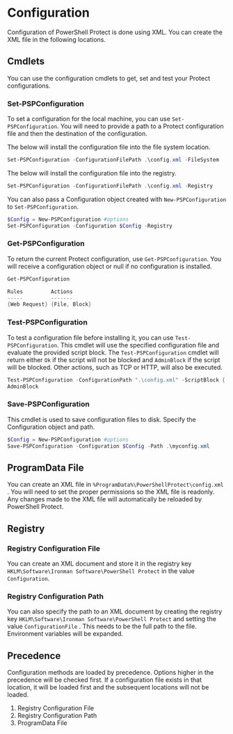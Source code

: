 # Configuration

Configuration of PowerShell Protect is done using XML. You can create the XML file in the following locations.&#x20;

## Cmdlets

You can use the configuration cmdlets to get, set and test your Protect configurations.&#x20;

### Set-PSPConfiguration

To set a configuration for the local machine, you can use `Set-PSPConfiguration`. You will need to provide a path to a Protect configuration file and then the destination of the configuration.&#x20;

The below will install the configuration file into the file system location.&#x20;

```powershell
Set-PSPConfiguration -ConfigurationFilePath .\config.xml -FileSystem
```

The below will install the configuration file into the registry.&#x20;

```powershell
Set-PSPConfiguration -ConfigurationFilePath .\config.xml -Registry
```

You can also pass a Configuration object created with `New-PSPConfiguration` to `Set-PSPConfiguration`.

```powershell
$Config = New-PSPConfiguration #options
Set-PSPConfiguration -Configuration $Config -Registry
```

### Get-PSPConfiguration

To return the current Protect configuration, use `Get-PSPConfiguration`. You will receive a configuration object or null if no configuration is installed.&#x20;

```powershell
Get-PSPConfiguration

Rules         Actions
-----         -------
{Web Request} {File, Block}

```

### Test-PSPConfiguration

To test a configuration file before installing it, you can use `Test-PSPConfiguration`. This cmdlet will use the specified configuration file and evaluate the provided script block. The `Test-PSPConfiguration` cmdlet will return either `Ok` if the script will not be blocked and `AdminBlock` if the script will be blocked. Other actions, such as TCP or HTTP, will also be executed.&#x20;

```powershell
Test-PSPConfiguration -ConfigurationPath ".\config.xml" -ScriptBlock { Invoke-WebRequest }
AdminBlock
```

### Save-PSPConfiguration

This cmdlet is used to save configuration files to disk. Specify the Configuration object and path.

```powershell
$Config = New-PSPConfiguration #options
Save-PSPConfiguration -Configuration $Config -Path .\myconfig.xml
```

## ProgramData File

You can create an XML file in `%ProgramData%\PowerShellProtect\config.xml` . You will need to set the proper permissions so the XML file is readonly. Any changes made to the XML file will automatically be reloaded by PowerShell Protect.&#x20;

## Registry&#x20;

### Registry Configuration File

You can create an XML document and store it in the registry key `HKLM\Software\Ironman Software\PowerShell Protect` in the value `Configuration`.&#x20;

### Registry Configuration Path

You can also specify the path to an XML document by creating the registry key `HKLM\Software\Ironman Software\PowerShell Protect` and setting the value `ConfigurationFile` . This needs to be the full path to the file. Environment variables will be expanded.&#x20;

## Precedence&#x20;

Configuration methods are loaded by precedence. Options higher in the precedence will be checked first. If a configuration file exists in that location, it will be loaded first and the subsequent locations will not be loaded.&#x20;

1. Registry Configuration File
2. Registry Configuration Path
3. ProgramData File
